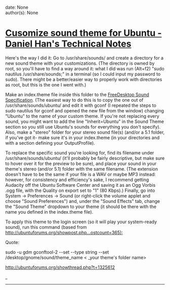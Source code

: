 
date: None  
author(s): None  

# [Cusomize sound theme for Ubuntu - Daniel Han's Technical Notes](https://sites.google.com/site/xiangyangsite/home/technical-tips/linux-unix/ubuntu/cusomize-sound-theme-for-ubuntu)

Here's the way I did it: Go to /usr/share/sounds/ and create a directory for a new sound theme with your customizations. (The directory is owned by root, so you'll have to find a way around it: what I did was run (Alt+f2) "sudo nautilus /usr/share/sounds;" in a terminal (so I could input my password to sudo). There might be a better/easier way to properly work with directories as root, but this is the one I went with.) 

Make an index.theme file inside this folder to the [FreeDesktop Sound Specification](http://0pointer.de/public/sound-theme-spec.html#background). (The easiest way to do this is to copy the one out of /usr/share/sounds/ubuntu/ and edit it with gconf (I repeated the steps to sudo nautilus for gconf and opened the new file from the window) changing "Ubuntu" to the name of your custom theme. If you're not replacing every sound, you might want to add the line "Inherit=Ubuntu" in the Sound Theme section so you still use Ubuntu's sounds for everything you don't specify). Also, make a "stereo" folder for your stereo sound file(s) (and/or a 5.1 folder, if you've got it- make sure it's in your index.theme (in your directories and with a section defining your OutputProfile).

To replace the specific sound you're looking for, find its filename under /usr/share/sounds/ubuntu/ (it'll probably be fairly descriptive, but make sure to hover over it for the preview to be sure), and place your sound in your theme's stereo (and/or 5.1) folder with the same filename. (The extension doesn't have to be the same if your file is a WAV or maybe MP3 instead: however, for consistency and efficiency's sake, I recommend getting Audacity off the Ubuntu Software Center and saving it as an Ogg Vorbis .ogg file, with the Quality on export set to "1" (80 Kbps).) Finally, go into System -> Preferences -> Sound (or right-click the volume applet and choose "Sound Preferences") and, under the "Sound Effects" tab, change the "Sound Theme" dropdown to your theme (it should be there with the name you defined in the index.theme file). 

To apply this theme to the login screen (so it will play your system-ready sound), run this command (based from [http://ubuntuforums.org/showpost.php...ostcount=365):](http://ubuntuforums.org/showpost.php?p=7576112&postcount=365%29:)

  


Quote:

sudo -u gdm gconftool-2 --set --type string --set /desktop/gnome/sound/theme_name < _your theme's folder name>

<http://ubuntuforums.org/showthread.php?t=1325612>

_  
  
---

